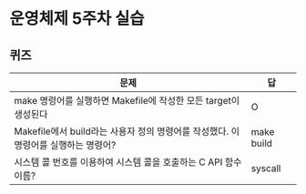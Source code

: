 # 운영체제 5주차 실습
## 퀴즈

|문제|답|
|---|---|
|make 명령어를 실행하면 Makefile에 작성한 모든 target이 생성된다|O|
|Makefile에서 build라는 사용자 정의 명령어를 작성했다. 이 명령어를 실행하는 명령어?|make build|
|시스템 콜 번호를 이용하여 시스템 콜을 호출하는 C API 함수 이름?|syscall|
